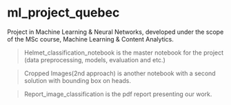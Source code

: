 # ml_project_quebec
Project in Machine Learning &amp; Neural Networks, developed under the scope of the MSc course, Machine Learning &amp; Content Analytics.

>Helmet_classification_notebook is the master notebook for the project (data preprocessing, models, evaluation and etc.)

>Cropped Images(2nd approach) is another notebook with a second solution with bounding box on heads.

>Report_image_classification is the pdf report presenting our work.